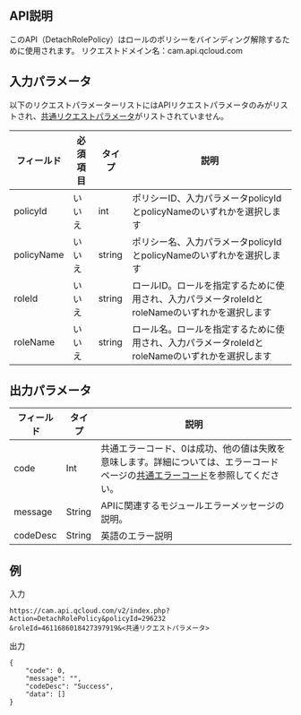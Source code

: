 ## API説明
このAPI（DetachRolePolicy）はロールのポリシーをバインディング解除するために使用されます。
リクエストドメイン名：cam.api.qcloud.com

## 入力パラメータ
以下のリクエストパラメーターリストにはAPIリクエストパラメータのみがリストされ、[共通リクエストパラメータ](https://cloud.tencent.com/document/api/213/6976)がリストされていません。

|フィールド|必須項目|タイプ|説明|
| ------------ | ------------ | ------------ | ------------ |
|policyId|いいえ|int|ポリシーID、入力パラメータpolicyIdとpolicyNameのいずれかを選択します|
|policyName|いいえ|string|ポリシー名、入力パラメータpolicyIdとpolicyNameのいずれかを選択します|
|roleId|いいえ|string|ロールID。ロールを指定するために使用され、入力パラメータroleIdとroleNameのいずれかを選択します|
|roleName|いいえ|string|ロール名。ロールを指定するために使用され、入力パラメータroleIdとroleNameのいずれかを選択します|

## 出力パラメータ

| フィールド  | タイプ  | 説明  |
| ------------ | ------------ | ------------ |
| code | Int | 共通エラーコード、0は成功、他の値は失敗を意味します。詳細については、エラーコードページの<a href='https://cloud.tencent.com/doc/api/372/%E9%94%99%E8%AF%AF%E7%A0%81#1.E3.80.81.E5.85.AC.E5.85.B1.E9.94.99.E8.AF.AF.E7.A0.81' title='公共错误码'>共通エラーコード</a>を参照してください。|
| message | String | APIに関連するモジュールエラーメッセージの説明。|
| codeDesc | String | 英語のエラー説明 |

## 例 
入力
```
https://cam.api.qcloud.com/v2/index.php?Action=DetachRolePolicy&policyId=296232
&roleId=4611686018427397919&<共通リクエストパラメータ>
```

出力
```
{
    "code": 0,
    "message": "",
    "codeDesc": "Success",
    "data": []
}

````
